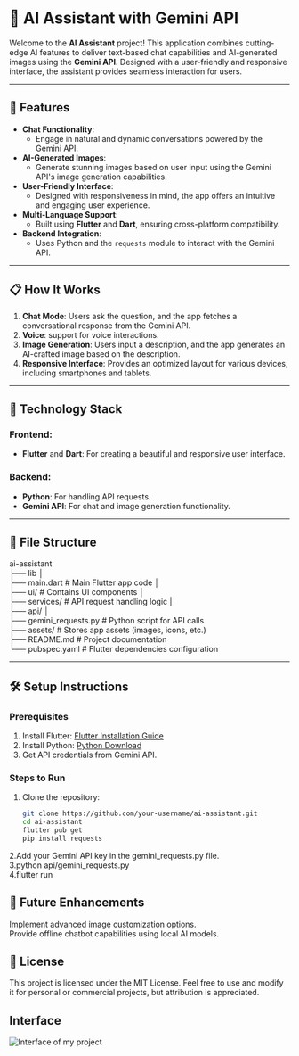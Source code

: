# 🤖 AI Assistant with Gemini API

Welcome to the **AI Assistant** project! This application combines cutting-edge AI features to deliver text-based chat capabilities and AI-generated images using the **Gemini API**. Designed with a user-friendly and responsive interface, the assistant provides seamless interaction for users.

---

## 🚀 Features

- **Chat Functionality**: 
  - Engage in natural and dynamic conversations powered by the Gemini API.
- **AI-Generated Images**: 
  - Generate stunning images based on user input using the Gemini API's image generation capabilities.
- **User-Friendly Interface**: 
  - Designed with responsiveness in mind, the app offers an intuitive and engaging user experience.
- **Multi-Language Support**: 
  - Built using **Flutter** and **Dart**, ensuring cross-platform compatibility.
- **Backend Integration**: 
  - Uses Python and the `requests` module to interact with the Gemini API.

---

## 📋 How It Works

1. **Chat Mode**: Users ask the question, and the app fetches a conversational response from the Gemini API.
2. **Voice**: support for voice interactions.<br>
3. **Image Generation**: Users input a description, and the app generates an AI-crafted image based on the description.
4. **Responsive Interface**: Provides an optimized layout for various devices, including smartphones and tablets.

---

## 🔧 Technology Stack

### Frontend:
- **Flutter** and **Dart**: For creating a beautiful and responsive user interface.

### Backend:
- **Python**: For handling API requests.
- **Gemini API**: For chat and image generation functionality.

---

## 📂 File Structure
ai-assistant<br>
├── lib │<br>
├── main.dart # Main Flutter app code │ <br>
├── ui/ # Contains UI components │ <br>
├── services/ # API request handling logic |<br>
├── api/ │ <br>
├── gemini_requests.py # Python script for API calls <br>
├── assets/ # Stores app assets (images, icons, etc.) <br>
├── README.md # Project documentation <br>
└── pubspec.yaml # Flutter dependencies configuration<br>


---

## 🛠️ Setup Instructions

### Prerequisites
1. Install Flutter: [Flutter Installation Guide](https://flutter.dev/docs/get-started/install)
2. Install Python: [Python Download](https://www.python.org/downloads/)
3. Get API credentials from Gemini API.

### Steps to Run
1. Clone the repository:
   ```bash
   git clone https://github.com/your-username/ai-assistant.git
   cd ai-assistant
   flutter pub get
   pip install requests
   
2.Add your Gemini API key in the gemini_requests.py file.<br>
3.python api/gemini_requests.py<br>
4.flutter run<br>

## 🌟 Future Enhancements
Implement advanced image customization options.<br>
Provide offline chatbot capabilities using local AI models.<br>

## 📜 License
This project is licensed under the MIT License. Feel free to use and modify it for personal or commercial projects, but attribution is appreciated.

## Interface

![Interface of my project](https://github.com/user-attachments/assets/3f851af6-fedf-4ee9-a815-4f7070a9dbea)


